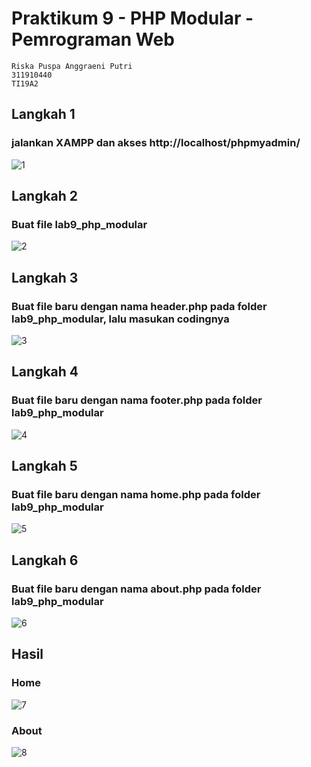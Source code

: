 # Praktikum 9 - PHP Modular - Pemrograman Web
```
Riska Puspa Anggraeni Putri
311910440
TI19A2
```

## Langkah 1
### jalankan XAMPP dan akses http://localhost/phpmyadmin/
![1](https://user-images.githubusercontent.com/56241285/120918611-6fc32a00-c6df-11eb-9e5d-e57e35fee754.png)
## Langkah 2
### Buat file lab9_php_modular
![2](https://user-images.githubusercontent.com/56241285/120919372-6c31a200-c6e3-11eb-9aff-647412c5c7ea.png)
## Langkah 3
### Buat file baru dengan nama header.php pada folder lab9_php_modular, lalu masukan codingnya
![3](https://user-images.githubusercontent.com/56241285/120918798-743c1280-c6e0-11eb-91dd-c73e6a41969c.png)
## Langkah 4
### Buat file baru dengan nama footer.php pada folder lab9_php_modular
![4](https://user-images.githubusercontent.com/56241285/120918860-e01e7b00-c6e0-11eb-89f4-f5c600f41ff0.png)
## Langkah 5 
### Buat file baru dengan nama home.php pada folder lab9_php_modular
![5](https://user-images.githubusercontent.com/56241285/120918955-54591e80-c6e1-11eb-9ae6-1bbb8302621f.png)
## Langkah 6
### Buat file baru dengan nama about.php pada folder lab9_php_modular
![6](https://user-images.githubusercontent.com/56241285/120919172-66878c80-c6e2-11eb-9ffe-70dddafdb3ff.png)
## Hasil
### Home
![7](https://user-images.githubusercontent.com/56241285/120919266-da299980-c6e2-11eb-818b-0cd026d1e0fd.png)
### About
![8](https://user-images.githubusercontent.com/56241285/120919273-e281d480-c6e2-11eb-9ebb-2488a0c47e6f.png)
